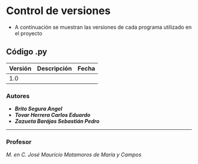 # Control de versiones
* A continuación se muestran las versiones de cada programa utilizado en el proyecto

## Código .py
| Versión | Descripción | Fecha |
| -- | -- | -- |
| 1.0 |  |  |

### Autores
* ***Brito Segura Angel***
* ***Tovar Herrera Carlos Eduardo***
* ***Zazueta Barájas Sebastián Pedro***

***
### Profesor
*M. en C. José Mauricio Matamoros de María y Campos*
